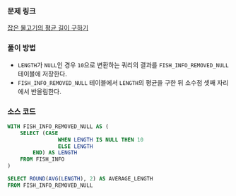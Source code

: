 ### 문제 링크
[잡은 물고기의 평균 길이 구하기](https://school.programmers.co.kr/learn/courses/30/lessons/293259)

### 풀이 방법
- `LENGTH`가 `NULL`인 경우 `10`으로 변환하는 쿼리의 결과를 `FISH_INFO_REMOVED_NULL` 테이블에 저장한다.
- `FISH_INFO_REMOVED_NULL` 테이블에서 `LENGTH`의 평균을 구한 뒤 소수점 셋째 자리에서 반올림한다.

### 소스 코드
```sql
WITH FISH_INFO_REMOVED_NULL AS (
    SELECT (CASE
                WHEN LENGTH IS NULL THEN 10
                ELSE LENGTH
        END) AS LENGTH
    FROM FISH_INFO
)

SELECT ROUND(AVG(LENGTH), 2) AS AVERAGE_LENGTH
FROM FISH_INFO_REMOVED_NULL
```